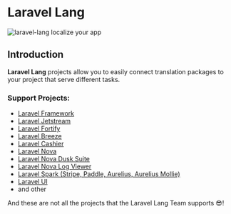 # Laravel Lang

![laravel-lang localize your app](https://preview.dragon-code.pro/laravel-lang/localize-your-app.svg?brand=laravel&preposition=with&mode=dark)

## Introduction

**Laravel Lang** projects allow you to easily connect translation packages to your project that serve different tasks.

### Support Projects:

- <a href="https://laravel.com/docs/">Laravel Framework</a>
- <a href="https://laravel.com/docs/starter-kits#laravel-jetstream">Laravel Jetstream</a>
- <a href="https://laravel.com/docs/fortify#main-content">Laravel Fortify</a>
- <a href="https://laravel.com/docs/starter-kits#laravel-breeze">Laravel Breeze</a>
- <a href="https://laravel.com/docs/billing#main-content">Laravel Cashier</a>
- <a href="https://nova.laravel.com">Laravel Nova</a>
- <a href="https://github.com/laravel/nova-dusk-suite">Laravel Nova Dusk Suite</a>
- <a href="https://github.com/laravel/nova-log-viewer">Laravel Nova Log Viewer</a>
- <a href="https://spark.laravel.com">Laravel Spark (Stripe, Paddle, Aurelius, Aurelius Mollie)</a>
- <a href="https://github.com/laravel/ui/">Laravel UI</a>
- and other

And these are not all the projects that the Laravel Lang Team supports 😎!
